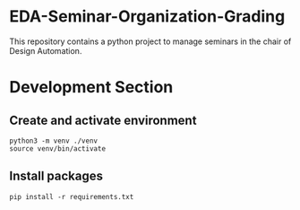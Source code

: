 # EDA-Seminar-Organization-Grading

This repository contains a python project to manage seminars in the chair of Design Automation.

# Development Section

## Create and activate environment
```python3 -m venv ./venv```  
```source venv/bin/activate```

## Install packages
```pip install -r requirements.txt```

 